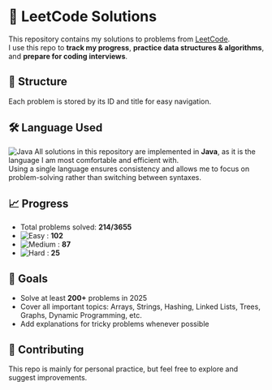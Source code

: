 # 🚀 LeetCode Solutions

This repository contains my solutions to problems from [LeetCode](https://leetcode.com/u/PARMEET-KAUR/).  
I use this repo to **track my progress**, **practice data structures & algorithms**, and **prepare for coding interviews**.


## 📂 Structure
Each problem is stored by its ID and title for easy navigation.


## 🛠 Language Used
![Java](https://img.shields.io/badge/Java-007396?logo=java&logoColor=white)
All solutions in this repository are implemented in **Java**, as it is the language I am most comfortable and efficient with.  
Using a single language ensures consistency and allows me to focus on problem-solving rather than switching between syntaxes.



## 📈 Progress
- Total problems solved: **214/3655**
- ![Easy](https://img.shields.io/badge/Easy-green) : **102**
- ![Medium](https://img.shields.io/badge/Medium-yellow) : **87**
- ![Hard](https://img.shields.io/badge/Hard-red) : **25**


## 🎯 Goals
- Solve at least **200+** problems in 2025  
- Cover all important topics: Arrays, Strings, Hashing, Linked Lists, Trees, Graphs, Dynamic Programming, etc.  
- Add explanations for tricky problems whenever possible


## 🤝 Contributing
This repo is mainly for personal practice, but feel free to explore and suggest improvements.

